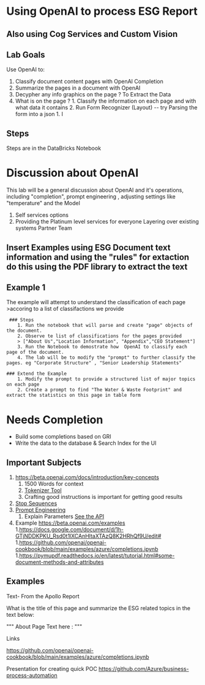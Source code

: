 # Using OpenAI to process ESG Report
## Also using Cog Services and Custom Vision

## Lab Goals
Use OpenAI to: 
1. Classify document content pages with OpenAI Completion
2. Summarize the pages in a document with OpenAI
3. Decypher any info graphics on the page ? To Extract the Data
4. What is on the page ?
            1. Classify the information on each page and with what data it contains
            2. Run Form Recognizer (Layout)
                -- try Parsing the form into a json
            1. I
               

## Steps
Steps are in the DataBricks Notebook 


# Discussion about OpenAI

This lab will be a general discussion about OpenAI and it's operations, including "completion", prompt engineering , adjusting settings like "temperature" and the Model

1) Self services options
2) Providing the Platinum level services for everyone
Layering over existing systems
Partner Team


## Insert Examples using ESG Document text information and using the "rules" for extaction do this using the PDF library to extract the text

## Example 1
    
The example will attempt to understand the classification of each page >accoring to a list of classifactions we provide

     ### Steps
        1. Run the notebook that will parse and create "page" objects of the document.
        2. Observe te list of classifications for the pages provided 
        > ["About Us","Location Information", "Appendix","CEO Statement"]
        3. Run the Notebook to demostrate how  OpenAI to classify each page of the document.
        4. The lab will be to modify the "prompt" to further classify the pages. eg "Corporate Structure" , "Senior Leadership Statements"
        
    ### Extend the Example
        1. Modify the prompt to provide a structured list of major topics on each page
        2. Create a prompt to find "The Water & Waste Footprint" and extract the statistics on this page in table form


# Needs Completion 
- Build some completions based on GRI
- Write the data to the database & Search Index for the UI




## Important Subjects
1. https://beta.openai.com/docs/introduction/key-concepts
    1. 1500 Words for context
    2. [Tokenizer Tool](https://beta.openai.com/tokenizer)
    3. Crafting good instructions is important for getting good results
1. [Stop Sequences](https://help.openai.com/en/articles/5072263-how-do-i-use-stop-sequences)
2. [Prompt Engineering](https://help.openai.com/en/articles/6654000-best-practices-for-prompt-engineering-with-openai-api)
    1. Explain Parameters [See the API](https://beta.openai.com/docs/api-reference/completions/create)
3. Example  https://beta.openai.com/examples
1.https://docs.google.com/document/d/1h-GTjNDDKPKU_Rsd0t1lXCAnHltaXTAzQ8K2HRhQf9U/edit#
1.https://github.com/openai/openai-cookbook/blob/main/examples/azure/completions.ipynb
1.https://pymupdf.readthedocs.io/en/latest/tutorial.html#some-document-methods-and-attributes


## Examples
Text- From the Apollo Report

What is the title of this page and summarize the ESG related topics in the text below:

"""
About Page Text here :
"""

Links

https://github.com/openai/openai-cookbook/blob/main/examples/azure/completions.ipynb

Presentation for creating quick POC
https://github.com/Azure/business-process-automation

